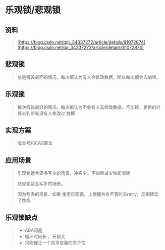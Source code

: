 # 乐观锁/悲观锁

## 资料

> [https://blog.csdn.net/qq\_34337272/article/details/81072874](https://blog.csdn.net/qq_34337272/article/details/81072874)

## 悲观锁

> 总是假设最坏的情况，每次都认为有人会修改数据，所以每次都会去加锁。

## 乐观锁

> 每次假设最好的情况。每次都认为不会有人去修改数据。不加锁，更新的时候去判断有没有人修改过 数据

## 实现方案

> 版本号和CAS算法

## 应用场景 

> 乐观锁适合读多写少的场景，冲突少。不加锁减少性能消耗
>
> 悲观锁适合写多的场景。
>
> 因为写多的场景，如果 使用乐观锁。上层服务会不管的去retry，反倒降低了性能

## 乐观锁缺点

> * ABA问题
> * 循环时间长 ，开销大
> * 只能保证一个共享变量的原子性





